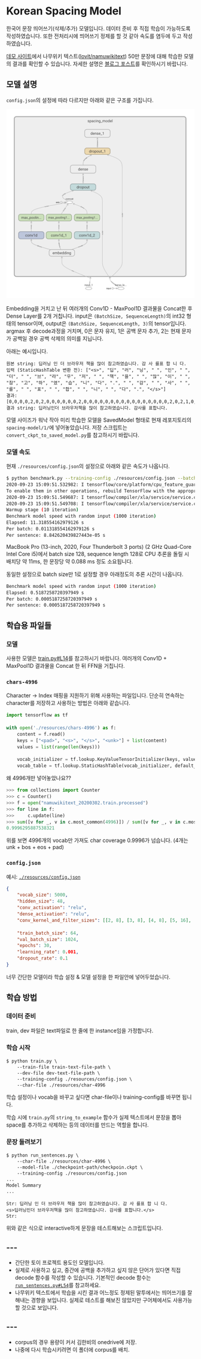 # Korean Spacing Model

한국어 문장 띄어쓰기(삭제/추가) 모델입니다. 데이터 준비 후 직접 학습이 가능하도록 작성하였습니다. 또한 전처리시에 띄어쓰기 정제를 할 것 같아 속도를 염두에 두고 작성하였습니다.

[데모 사이트](https://jeongukjae.github.io/korean-spacing-model)에서 나무위키 텍스트([lovit/namuwikitext](https://github.com/lovit/namuwikitext)) 50만 문장에 대해 학습한 모델의 결과를 확인할 수 있습니다. 자세한 설명은 [블로그 포스트](https://jeongukjae.github.io/posts/korean-spacing-model/)를 확인하시기 바랍니다.

## 모델 설명

`config.json`의 설정에 따라 다르지만 아래와 같은 구조를 가집니다.

![model](./model.png)

Embedding을 거치고 난 뒤 여러개의 Conv1D - MaxPool1D 결과물을 Concat한 후 Dense Layer를 2개 거칩니다. input은 `(BatchSize, SequenceLength)`의 int32 형태의 tensor이며, output은 `(BatchSize, SequenceLength, 3)`의 tensor입니다. argmax 후 decode과정을 거치며, 0은 문자 유지, 1은 공백 문자 추가, 2는 현재 문자가 공백일 경우 공백 삭제의 의미를 지닙니다.

아래는 예시입니다.

```text
원본 string: 딥러닝 인 더 브라우저 책을 많이 참고하였습니다. 감 사 를표 합 니 다.
입력 (StaticHashTable 변환 전): ["<s>", "딥", "러", "닝", " ", "인", " ", "더", " ", "브", "라", "우", "저", " ", "책", "을", " ", "많", "이", " ", "참", "고", "하", "였", "습", "니", "다", ".", " ", "감", " ", "사", " ", "를", " ", "표", " ", "합", " ", "니", " ", "다", ".", "</s>"]
결과: [0,0,0,0,2,0,2,0,0,0,0,0,0,2,0,0,0,0,0,0,0,0,0,0,0,0,0,0,0,0,2,0,2,1,0,2,0,2,0,2,0,0,0]
결과 string: 딥러닝인더 브라우저책을 많이 참고하였습니다. 감사를 표합니다.
```

모델 사이즈가 워낙 작아 미리 학습한 모델을 SavedModel 형태로 현재 레포지토리의 `spacing-model/1/`에 넣어놓았습니다. 저장 스크립트는 `convert_ckpt_to_saved_model.py`를 참고하시기 바랍니다.

### 모델 속도

현재 `./resources/config.json`의 설정으로 아래와 같은 속도가 나옵니다.

```sh
$ python benchmark.py --training-config ./resources/config.json --batch-size 128 --sequence-length 128
2020-09-23 15:09:51.532982: I tensorflow/core/platform/cpu_feature_guard.cc:142] This TensorFlow binary is optimized with oneAPI Deep Neural Network Library (oneDNN)to use the following CPU instructions in performance-critical operations:  AVX2 FMA
To enable them in other operations, rebuild TensorFlow with the appropriate compiler flags.
2020-09-23 15:09:51.549687: I tensorflow/compiler/xla/service/service.cc:168] XLA service 0x7f849ecfb6c0 initialized for platform Host (this does not guarantee that XLA will be used). Devices:
2020-09-23 15:09:51.549708: I tensorflow/compiler/xla/service/service.cc:176]   StreamExecutor device (0): Host, Default Version
Warmup stage (10 iteration)
Benchmark model speed with random input (1000 iteration)
Elapsed: 11.318554162979126 s
Per batch: 0.011318554162979126 s
Per sentence: 8.842620439827443e-05 s
```

MacBook Pro (13-inch, 2020, Four Thunderbolt 3 ports) (2 GHz Quad-Core Intel Core i5)에서 batch size 128, sequence length 128로 CPU 추론을 돌릴 시 배치당 약 11ms, 한 문장당 약 0.088 ms 정도 소요됩니다.

동일한 설정으로 batch size만 1로 설정할 경우 아래정도의 추론 시간이 나옵니다.

```sh
Benchmark model speed with random input (1000 iteration)
Elapsed: 0.5187258720397949 s
Per batch: 0.0005187258720397949 s
Per sentence: 0.0005187258720397949 s
```

## 학습용 파일들

### 모델

사용한 모델은 [train.py#L14](https://github.com/jeongukjae/korean-spacing-model/blob/master/train.py#L14)를 참고하시기 바랍니다. 여러개의 Conv1D + MaxPool1D 결과물을 Concat 한 뒤 FFN을 거칩니다.

### `chars-4996`

Character -> Index 매핑을 지원하기 위해 사용하는 파일입니다. 단순히 연속하는 character를 저장하고 사용하는 방법은 아래와 같습니다.

```python
import tensorflow as tf

with open('./resources/chars-4996') as f:
    content = f.read()
    keys = ["<pad>", "<s>", "</s>", "<unk>"] + list(content)
    values = list(range(len(keys)))

    vocab_initializer = tf.lookup.KeyValueTensorInitializer(keys, values, key_dtype=tf.string, value_dtype=tf.int32)
    vocab_table = tf.lookup.StaticHashTable(vocab_initializer, default_value=3)
```

왜 4996개만 넣어놓았나요??

```python
>>> from collections import Counter
>>> c = Counter()
>>> f = open("namuwikitext_20200302.train.processed")
>>> for line in f:
>>>     c.update(line)
>>> sum([v for _, v in c.most_common(4996)]) / sum([v for _, v in c.most_common()])
0.9996295887538321
```

위를 보면 4996개의 vocab만 가져도 char coverage 0.9996가 넘습니다. (4개는 unk + bos + eos + pad)

### `config.json`

예시: [`./resources/config.json`](./resources/config.json)

```json
{
    "vocab_size": 5000,
    "hidden_size": 48,
    "conv_activation": "relu",
    "dense_activation": "relu",
    "conv_kernel_and_filter_sizes": [[2, 8], [3, 8], [4, 8], [5, 16], [6, 16], [7, 16], [8, 16], [9, 16], [10, 16]],

    "train_batch_size": 64,
    "val_batch_size": 1024,
    "epochs": 30,
    "learning_rate": 0.001,
    "dropout_rate": 0.1
}
```

너무 간단한 모델이라 학습 설정 & 모델 설정을 한 파일안에 넣어두었습니다.

## 학습 방법

### 데이터 준비

train, dev 파일은 text파일로 한 줄에 한 instance임을 가정합니다.

### 학습 시작

```shell
$ python train.py \
    --train-file train-text-file-path \
    --dev-file dev-text-file-path \
    --training-config ./resources/config.json \
    --char-file ./resources/char-4996
```

학습 설정이나 vocab을 바꾸고 싶다면 char-file이나 training-config를 바꾸면 됩니다.

학습 시에 `train.py`의 `string_to_example` 함수가 실제 텍스트에서 문장을 뽑아 space를 추가하고 삭제하는 등의 데이터를 만드는 역할을 합니다.

### 문장 돌려보기

```shell
$ python run_sentences.py \
    --char-file ./resources/char-4996 \
    --model-file ./checkpoint-path/checkpoin.ckpt \
    --training-config ./resources/config.json
...
Model Summary
...

Str: 딥러닝 인 더 브라우저 책을 많이 참고하였습니다. 감 사 를표 합 니 다.
<s>딥러닝인더 브라우저책을 많이 참고하였습니다. 감사를 표합니다.</s>
Str:
```

위와 같은 식으로 interactive하게 문장을 테스트해보는 스크립트입니다.

## ---

* 간단한 토이 프로젝트 용도인 모델입니다.
* 실제로 사용하고 싶고, 중간에 공백을 추가하고 싶지 않은 단어가 있다면 직접 decode 함수를 작성할 수 있습니다. 기본적인 decode 함수는 [`run_sentences.py#L54`](https://github.com/jeongukjae/korean-spacing-model/blob/master/run_sentences.py#L54)를 참고하세요.
* 나무위키 텍스트에서 학습을 시킨 결과 어느정도 정제된 말투에서는 띄어쓰기를 잘 해내는 경향을 보입니다. 실제로 테스트를 해보진 않았지만 구어체에서도 사용가능할 것으로 보입니다.


## ---
* corpus의 경우 용량이 커서 김한비의 onedrive에 저장.
* 나중에 다시 학습시키려면 이 폴더에 corpus를 배치.
